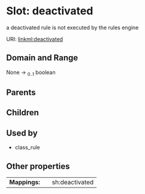
# Slot: deactivated


a deactivated rule is not executed by the rules engine

URI: [linkml:deactivated](https://w3id.org/linkml/deactivated)


## Domain and Range

None &#8594;  <sub>0..1</sub> boolean

## Parents


## Children


## Used by

 * class_rule

## Other properties

|  |  |  |
| --- | --- | --- |
| **Mappings:** | | sh:deactivated |

